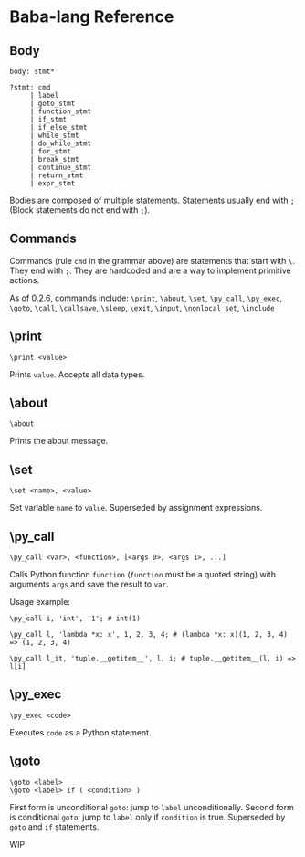 # Baba-lang Reference

## Body
```
body: stmt*

?stmt: cmd
     | label
     | goto_stmt
     | function_stmt
     | if_stmt
     | if_else_stmt
     | while_stmt
     | do_while_stmt
     | for_stmt
     | break_stmt
     | continue_stmt
     | return_stmt
     | expr_stmt
```
Bodies are composed of multiple statements. Statements usually end with `;` (Block statements do not end with `;`).

## Commands
Commands (rule `cmd` in the grammar above) are statements that start with `\`. They end with `;`. They are hardcoded and are a way to implement primitive actions.

As of 0.2.6, commands include: `\print`, `\about`, `\set`, `\py_call`, `\py_exec`, `\goto`, `\call`, `\callsave`, `\sleep`, `\exit`, `\input`, `\nonlocal_set`, `\include`

## \print
```
\print <value>
```
Prints `value`. Accepts all data types.

## \about
```
\about
```
Prints the about message.

## \set
```
\set <name>, <value>
```
Set variable `name` to `value`. Superseded by assignment expressions.

## \py_call
```
\py_call <var>, <function>, [<args 0>, <args 1>, ...]
```
Calls Python function `function` (`function` must be a quoted string) with arguments `args` and save the result to `var`.

Usage example:
```
\py_call i, 'int', '1'; # int(1)

\py_call l, 'lambda *x: x', 1, 2, 3, 4; # (lambda *x: x)(1, 2, 3, 4) => (1, 2, 3, 4)

\py_call l_it, 'tuple.__getitem__', l, i; # tuple.__getitem__(l, i) => l[i]
```

## \py_exec
```
\py_exec <code>
```
Executes `code` as a Python statement.

## \goto
```
\goto <label>
\goto <label> if ( <condition> )
```
First form is unconditional `goto`: jump to `label` unconditionally.
Second form is conditional `goto`: jump to `label` only if `condition` is true.
Superseded by `goto` and `if` statements.

WIP
